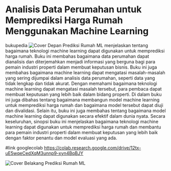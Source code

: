 # Analisis Data Perumahan untuk Memprediksi Harga Rumah Menggunakan Machine Learning 
bukupedia
![Cover Depan Prediksi Rumah ML](https://user-images.githubusercontent.com/74007696/219847350-dbf2ce27-1f81-46b2-8fe0-93784cf01966.png)
menjelaskan tentang bagaimana teknologi machine learning dapat digunakan untuk memprediksi harga rumah. Buku ini membahas bagaimana data perumahan dapat dianalisis dan diterjemahkan menjadi informasi yang berguna bagi para pemain industri properti dalam membuat keputusan bisnis.
Buku ini juga membahas bagaimana machine learning dapat mengatasi masalah-masalah yang sering dijumpai dalam analisis data perumahan, seperti data yang tidak lengkap dan tidak akurat. Dengan memahami bagaimana teknologi machine learning dapat mengatasi masalah tersebut, para pembaca dapat membuat keputusan yang lebih baik dalam bidang properti.
Di dalam buku ini juga dibahas tentang bagaimana membangun model machine learning untuk memprediksi harga rumah dan bagaimana model tersebut dapat diuji dan divalidasi. Selain itu, buku ini juga membahas tentang bagaimana model machine learning dapat digunakan secara efektif dalam dunia nyata.
Secara keseluruhan, sinopsi buku ini menjelaskan bagaimana teknologi machine learning dapat digunakan untuk memprediksi harga rumah dan membantu para pemain industri properti dalam membuat keputusan yang lebih baik dengan faktor penantu dan model evaluasi yang ada.

#link googlecolab
https://colab.research.google.com/drive/12tx-uE5wqeCedXqM3unnp9-xyn4BqBJY

![Cover Belakang Prediksi Rumah ML](https://user-images.githubusercontent.com/74007696/219847346-f4e7c006-0a00-41b4-b3d6-5c4a37bc9b60.png)
